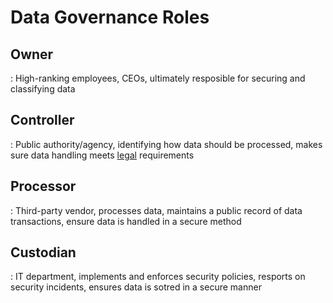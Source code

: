 
# Data Governance Roles


## Owner
 : High-ranking employees, CEOs, ultimately resposible for securing and classifying data


## Controller
 : Public authority/agency, identifying how data should be processed, makes sure data handling meets <ins>legal</ins> requirements


## Processor 
 : Third-party vendor, processes data, maintains a public record of data transactions, ensure data is handled in a secure method


## Custodian
 : IT department, implements and enforces security policies, resports on security incidents, ensures data is sotred in a secure manner

